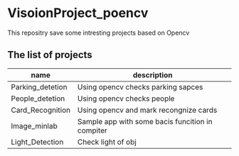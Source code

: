 # VisoionProject_poencv
This repositry save some intresting projects based on Opencv
## The list of projects
|  name   |  description |
|  ----  | ----  |
| Parking_detetion  | Using opencv checks parking sapces |
| People_detetion  | Using opencv checks people |
| Card_Recognition | Using opencv and mark recongnize cards|
| Image_minlab | Sample app with some bacis funcition in compiter |
| Light_Detection | Check light of obj |
